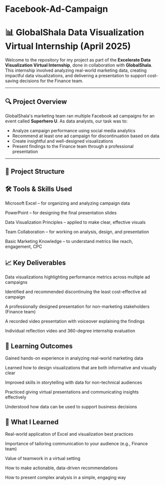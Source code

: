 # Facebook-Ad-Campaign
# 📊 GlobalShala Data Visualization Virtual Internship (April 2025)

Welcome to the repository for my project as part of the **Excelerate Data Visualization Virtual Internship**, done in collaboration with **GlobalShala**.  
This internship involved analyzing real-world marketing data, creating impactful data visualizations, and delivering a presentation to support cost-saving decisions for the Finance team.

---

## 🔍 Project Overview

GlobalShala's marketing team ran multiple Facebook ad campaigns for an event called **Superhero U**. As data analysts, our task was to:

- Analyze campaign performance using social media analytics
- Recommend at least one ad campaign for discontinuation based on data
- Create insightful and well-designed visualizations
- Present findings to the Finance team through a professional presentation

---

## 📁 Project Structure
## 🛠 Tools & Skills Used
Microsoft Excel – for organizing and analyzing campaign data

PowerPoint – for designing the final presentation slides

Data Visualization Principles – applied to make clear, effective visuals

Team Collaboration – for working on analysis, design, and presentation

Basic Marketing Knowledge – to understand metrics like reach, engagement, CPC

## 📈 Key Deliverables
Data visualizations highlighting performance metrics across multiple ad campaigns

Identified and recommended discontinuing the least cost-effective ad campaign

A professionally designed presentation for non-marketing stakeholders (Finance team)

A recorded video presentation with voiceover explaining the findings

Individual reflection video and 360-degree internship evaluation

## 🎯 Learning Outcomes
Gained hands-on experience in analyzing real-world marketing data

Learned how to design visualizations that are both informative and visually clear

Improved skills in storytelling with data for non-technical audiences

Practiced giving virtual presentations and communicating insights effectively

Understood how data can be used to support business decisions

## 🧠 What I Learned
Real-world application of Excel and visualization best practices

Importance of tailoring communication to your audience (e.g., Finance team)

Value of teamwork in a virtual setting

How to make actionable, data-driven recommendations

How to present complex analysis in a simple, engaging way



